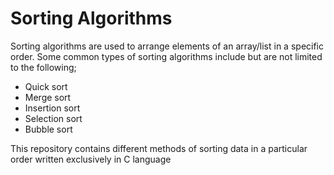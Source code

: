 # Sorting Algorithms
Sorting algorithms are used to arrange elements of an array/list in a
specific order. Some common types of sorting algorithms include but are
not limited to the following;
- Quick sort
- Merge sort
- Insertion sort
- Selection sort
- Bubble sort

This repository contains different methods of sorting data in a 
particular order written exclusively in C language
